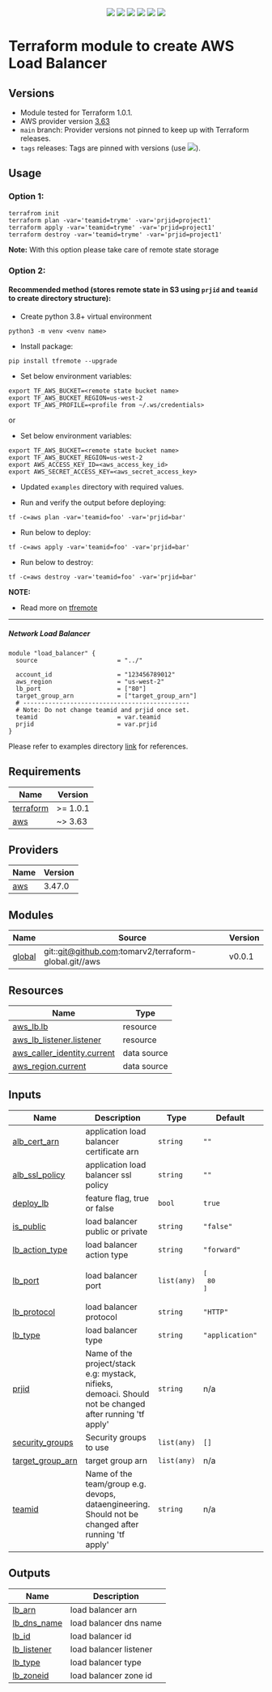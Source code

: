 <p align="center">
    <a href="https://github.com/tomarv2/terraform-aws-lb/actions/workflows/pre-commit.yml" alt="Pre Commit">
        <img src="https://github.com/tomarv2/terraform-aws-lb/actions/workflows/pre-commit.yml/badge.svg?branch=main" /></a>
    <a href="https://www.apache.org/licenses/LICENSE-2.0" alt="license">
        <img src="https://img.shields.io/github/license/tomarv2/terraform-aws-lb" /></a>
    <a href="https://github.com/tomarv2/terraform-aws-lb/tags" alt="GitHub tag">
        <img src="https://img.shields.io/github/v/tag/tomarv2/terraform-aws-lb" /></a>
    <a href="https://github.com/tomarv2/terraform-aws-lb/pulse" alt="Activity">
        <img src="https://img.shields.io/github/commit-activity/m/tomarv2/terraform-aws-lb" /></a>
    <a href="https://stackoverflow.com/users/6679867/tomarv2" alt="Stack Exchange reputation">
        <img src="https://img.shields.io/stackexchange/stackoverflow/r/6679867"></a>
    <a href="https://twitter.com/intent/follow?screen_name=varuntomar2019" alt="follow on Twitter">
        <img src="https://img.shields.io/twitter/follow/varuntomar2019?style=social&logo=twitter"></a>
</p>

# Terraform module to create AWS Load Balancer

## Versions

- Module tested for Terraform 1.0.1.
- AWS provider version [3.63](https://registry.terraform.io/providers/hashicorp/aws/latest)
- `main` branch: Provider versions not pinned to keep up with Terraform releases.
- `tags` releases: Tags are pinned with versions (use <a href="https://github.com/tomarv2/terraform-aws-lb/tags" alt="GitHub tag">
        <img src="https://img.shields.io/github/v/tag/tomarv2/terraform-aws-lb" /></a>).

## Usage

### Option 1:

```
terrafrom init
terraform plan -var='teamid=tryme' -var='prjid=project1'
terraform apply -var='teamid=tryme' -var='prjid=project1'
terraform destroy -var='teamid=tryme' -var='prjid=project1'
```
**Note:** With this option please take care of remote state storage

### Option 2:

#### Recommended method (stores remote state in S3 using `prjid` and `teamid` to create directory structure):

- Create python 3.8+ virtual environment
```
python3 -m venv <venv name>
```

- Install package:
```
pip install tfremote --upgrade
```

- Set below environment variables:
```
export TF_AWS_BUCKET=<remote state bucket name>
export TF_AWS_BUCKET_REGION=us-west-2
export TF_AWS_PROFILE=<profile from ~/.ws/credentials>
```

or

- Set below environment variables:
```
export TF_AWS_BUCKET=<remote state bucket name>
export TF_AWS_BUCKET_REGION=us-west-2
export AWS_ACCESS_KEY_ID=<aws_access_key_id>
export AWS_SECRET_ACCESS_KEY=<aws_secret_access_key>
```

- Updated `examples` directory with required values.

- Run and verify the output before deploying:
```
tf -c=aws plan -var='teamid=foo' -var='prjid=bar'
```

- Run below to deploy:
```
tf -c=aws apply -var='teamid=foo' -var='prjid=bar'
```

- Run below to destroy:
```
tf -c=aws destroy -var='teamid=foo' -var='prjid=bar'
```

**NOTE:**

- Read more on [tfremote](https://github.com/tomarv2/tfremote)
---

##### Network Load Balancer

```
module "load_balancer" {
  source                      = "../"

  account_id                  = "123456789012"
  aws_region                  = "us-west-2"
  lb_port                     = ["80"]
  target_group_arn            = ["target_group_arn"]
  # ----------------------------------------------
  # Note: Do not change teamid and prjid once set.
  teamid                      = var.teamid
  prjid                       = var.prjid
}
```

Please refer to examples directory [link](examples) for references.

## Requirements

| Name | Version |
|------|---------|
| <a name="requirement_terraform"></a> [terraform](#requirement\_terraform) | >= 1.0.1 |
| <a name="requirement_aws"></a> [aws](#requirement\_aws) | ~> 3.63 |

## Providers

| Name | Version |
|------|---------|
| <a name="provider_aws"></a> [aws](#provider\_aws) | 3.47.0 |

## Modules

| Name | Source | Version |
|------|--------|---------|
| <a name="module_global"></a> [global](#module\_global) | git::git@github.com:tomarv2/terraform-global.git//aws | v0.0.1 |

## Resources

| Name | Type |
|------|------|
| [aws_lb.lb](https://registry.terraform.io/providers/hashicorp/aws/latest/docs/resources/lb) | resource |
| [aws_lb_listener.listener](https://registry.terraform.io/providers/hashicorp/aws/latest/docs/resources/lb_listener) | resource |
| [aws_caller_identity.current](https://registry.terraform.io/providers/hashicorp/aws/latest/docs/data-sources/caller_identity) | data source |
| [aws_region.current](https://registry.terraform.io/providers/hashicorp/aws/latest/docs/data-sources/region) | data source |

## Inputs

| Name | Description | Type | Default | Required |
|------|-------------|------|---------|:--------:|
| <a name="input_alb_cert_arn"></a> [alb\_cert\_arn](#input\_alb\_cert\_arn) | application load balancer certificate arn | `string` | `""` | no |
| <a name="input_alb_ssl_policy"></a> [alb\_ssl\_policy](#input\_alb\_ssl\_policy) | application load balancer ssl policy | `string` | `""` | no |
| <a name="input_deploy_lb"></a> [deploy\_lb](#input\_deploy\_lb) | feature flag, true or false | `bool` | `true` | no |
| <a name="input_is_public"></a> [is\_public](#input\_is\_public) | load balancer public or private | `string` | `"false"` | no |
| <a name="input_lb_action_type"></a> [lb\_action\_type](#input\_lb\_action\_type) | load balancer action type | `string` | `"forward"` | no |
| <a name="input_lb_port"></a> [lb\_port](#input\_lb\_port) | load balancer port | `list(any)` | <pre>[<br>  80<br>]</pre> | no |
| <a name="input_lb_protocol"></a> [lb\_protocol](#input\_lb\_protocol) | load balancer protocol | `string` | `"HTTP"` | no |
| <a name="input_lb_type"></a> [lb\_type](#input\_lb\_type) | load balancer type | `string` | `"application"` | no |
| <a name="input_prjid"></a> [prjid](#input\_prjid) | Name of the project/stack e.g: mystack, nifieks, demoaci. Should not be changed after running 'tf apply' | `string` | n/a | yes |
| <a name="input_security_groups"></a> [security\_groups](#input\_security\_groups) | Security groups to use | `list(any)` | `[]` | no |
| <a name="input_target_group_arn"></a> [target\_group\_arn](#input\_target\_group\_arn) | target group arn | `list(any)` | n/a | yes |
| <a name="input_teamid"></a> [teamid](#input\_teamid) | Name of the team/group e.g. devops, dataengineering. Should not be changed after running 'tf apply' | `string` | n/a | yes |

## Outputs

| Name | Description |
|------|-------------|
| <a name="output_lb_arn"></a> [lb\_arn](#output\_lb\_arn) | load balancer arn |
| <a name="output_lb_dns_name"></a> [lb\_dns\_name](#output\_lb\_dns\_name) | load balancer dns name |
| <a name="output_lb_id"></a> [lb\_id](#output\_lb\_id) | load balancer id |
| <a name="output_lb_listener"></a> [lb\_listener](#output\_lb\_listener) | load balancer listener |
| <a name="output_lb_type"></a> [lb\_type](#output\_lb\_type) | load balancer type |
| <a name="output_lb_zoneid"></a> [lb\_zoneid](#output\_lb\_zoneid) | load balancer zone id |
